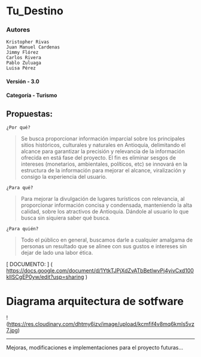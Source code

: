 # Tu_Destino

### Autores

    Kristopher Rivas
    Juan Manuel Cardenas
    Jimmy Flórez
    Carlos Rivera
    Pablo Zuluaga
    Luisa Pérez

#### Versión - 3.0

#### Categoría - Turismo

Propuestas:
---

	¿Por qué?

> Se busca proporcionar información imparcial sobre los principales sitios históricos, culturales y naturales en Antioquía, delimitando el alcance para garantizar la precisión y relevancia de la información ofrecida en está fase del proyecto.  El fin es eliminar sesgos de intereses (monetarios, ambientales, políticos, etc)  se innovará en la estructura de la información para mejorar el alcance, viralización y consigo la experiencia del usuario.


	¿Para qué?

> Para mejorar la divulgación de lugares turísticos con relevancia, al proporcionar información concisa y condensada, manteniendo la alta calidad, sobre los atractivos de Antioquía. Dándole al usuario lo que busca sin siquiera saber qué busca.


	¿Para quién?

> Todo el público en general, buscamos darle a cualquier amalgama de personas un resultado que se alinee con sus gustos e intereses sin dejar de lado una labor ética.

[ DOCUMENTO: ] ( https://docs.google.com/document/d/1YtkTJPjXdZvATbBetlwvPj4yivCxd100klISCgEP0yw/edit?usp=sharing )


# Diagrama arquitectura de sotfware 

!(https://res.cloudinary.com/dhtmy6izv/image/upload/kcmfif4v8mq6kmls5vz7.jpg)



- - - -
Mejoras, modificaciones e implementaciones para el proyecto futuras...
